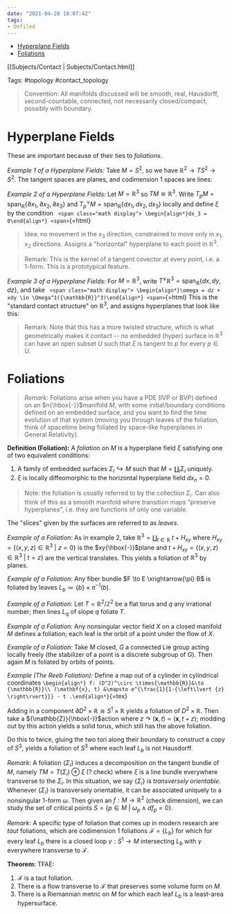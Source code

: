 ```yaml
---
date: "2021-04-28 18:07:42"
tags:
- Unfiled
---
```


-   [Hyperplane Fields](#hyperplane-fields)
-   [Foliations](#foliations)














[[Subjects/Contact | Subjects/Contact.html]]

Tags: \#topology \#contact_topology

> Convention: All manifolds discussed will be smooth, real, Hausdorff, second-countable, connected, not necessarily closed/compact, possibly with boundary.

# Hyperplane Fields

These are important because of their ties to *foliations*.

*Example 1 of a Hyperplane Fields:* Take $M=S^2$, so we have ${\mathbb{R}}^2 \to TS^2 \to S^2$. The tangent spaces are planes, and codimension 1 spaces are lines:

*Example 2 of a Hyperplane Fields:* Let $M = {\mathbb{R}}^3$ so $TM \cong {\mathbb{R}}^3$. Write $T_pM = {\operatorname{span}}_{\mathbb{R}}\left\{{\partial x_1, \partial x_2, \partial x_3}\right\}$ and $T_p {}^{ \vee }M = {\operatorname{span}}_{\mathbb{R}}\left\{{dx_1, dx_2, dx_3}\right\}$ locally and define $\xi$ by the condition `
<span class="math display">
\begin{align*}dx_3 = 0\end{align*}
<span>`{=html}

> Idea: no movement in the $x_3$ direction, constrained to move only in $x_1, x_2$ directions. Assigns a "horizontal" hyperplane to each point in ${\mathbb{R}}^3$.

> Remark: This is the kernel of a tangent covector at every point, i.e. a 1-form. This is a prototypical feature.

*Example 3 of a Hyperplane Fields:* For $M={\mathbb{R}}^3$, write $T {}^{ \vee }{\mathbb{R}}^3 = {\operatorname{span}}_{\mathbb{R}}\left\{{dx, dy, dz}\right\}$, and take `
<span class="math display">
\begin{align*}\omega = dz + xdy \in \Omega^1({\mathbb{R}}^3)\end{align*}
<span>`{=html} This is the "standard contact structure" on ${\mathbb{R}}^3$, and assigns hyperplanes that look like this:

> Remark: Note that this has a more twisted structure, which is what geometrically makes it contact -- no embedded (hyper) surface in ${\mathbb{R}}^3$ can have an open subset $U$ such that $\xi$ is tangent to $p$ for every $p\in U$.

# Foliations

> *Remark:* Foliations arise when you have a PDE (IVP or BVP) defined on an $n{\hbox{-}}$manifold $M$, with some initial/boundary conditions defined on an embedded surface, and you want to find the time evolution of that system (moving you through leaves of the foliation, think of spacetime being foliated by space-like hyperplanes in General Relativity).

**Definition (Foliation):** A *foliation* on $M$ is a hyperplane field $\xi$ satisfying one of two equivalent conditions:

1.  A family of embedded surfaces $\Sigma_i \hookrightarrow M$ such that $M = {\textstyle\coprod}_i \Sigma_i$ uniquely.
2.  $\xi$ is locally diffeomorphic to the horizontal hyperplane field $dx_n = 0$.

> Note: the foliation is usually referred to by the collection $\Sigma_i$. Can also think of this as a smooth manifold where transition maps "preserve hyperplanes", i.e. they are functions of only one variable.

The "slices" given by the surfaces are referred to as *leaves*.

*Example of a Foliation:* As in example 2, take ${\mathbb{R}}^3 = {\textstyle\coprod}_{t\in {\mathbb{R}}} ~t + H_{xy}$ where $H_{xy} = \left\{{(x,y,z) \in {\mathbb{R}}^3 {~\mathrel{\Big|}~}z=0}\right\}$ is the $xy{\hbox{-}}$plane and $t+ H_{xy} = \left\{{(x,y,z) \in {\mathbb{R}}^3 {~\mathrel{\Big|}~}t = z}\right\}$ are the vertical translates. This yields a foliation of ${\mathbb{R}}^3$ by planes.

*Example of a Foliation:* Any fiber bundle $F \to E \xrightarrow{\pi} B$ is foliated by leaves $L_b \coloneqq\left\{{b}\right\} \times\pi^{-1}(b)$.

*Example of a Foliation*: Let $T = {\mathbb{R}}^2/{\mathbb{Z}}^2$ be a flat torus and $q$ any irrational number; then lines $L_q$ of slope $q$ foliate $T$.

*Example of a Foliation:* Any nonsingular vector field $X$ on a closed manifold $M$ defines a foliation; each leaf is the orbit of a point under the flow of $X$.

*Example of a Foliation:* Take $M$ closed, $G$ a connected Lie group acting locally freely (the stabilizer of a point is a discrete subgroup of $G$). Then again $M$ is foliated by orbits of points.

*Example (The Reeb Foliation):* Define a map out of a cylinder in cylindrical coordinates `\begin{align*}
f: (D^2)^\circ \times{\mathbb{R}}&\to {\mathbb{R}}\\
(\mathbf{x}, t) &\mapsto e^{\frac{1}{1-{\left\lvert {z} \right\rvert}}} - t
.\end{align*}`{=tex}

Adding in a component ${{\partial}}D^2 \times{\mathbb{R}}\cong S^1 \times{\mathbb{R}}$ yields a foliation of $D^2 \times{\mathbb{R}}$. Then take a ${\mathbb{Z}}{\hbox{-}}$action where $z\curvearrowright(\mathbf{x}, t) = (\mathbf{x}, t+z)$; modding out by this action yields a solid torus, which still has the above foliation.

Do this to twice, gluing the two tori along their boundary to construct a copy of $S^3$, yields a foliation of $S^3$ where each leaf $L_b$ is not Hausdorff.

*Remark:* A foliation $\left\{{\Sigma_i}\right\}$ induces a decomposition on the tangent bundle of $M$, namely $TM = T(\Sigma_i) \oplus \xi$ (? check) where $\xi$ is a line bundle everywhere transverse to the $\Sigma_i$. In this situation, we say $\left\{{\Sigma_i}\right\}$ is *transversely orientable*. Whenever $\left\{{\Sigma_i}\right\}$ is transversely orientable, it can be associated uniquely to a nonsingular 1-form $\omega$. Then given an $f: M\to {\mathbb{R}}^2$ (check dimension), we can study the set of critical points $S = \left\{{p\in M {~\mathrel{\Big|}~}\omega_p \wedge df_p = 0}\right\}$.

*Remark:* A specific type of foliation that comes up in modern research are *taut* foliations, which are codimension 1 foliations $\mathcal{F} = \left\{{L_b}\right\}$ for which for every leaf $L_b$ there is a closed loop $\gamma: S^1 \to M$ intersecting $L_b$ with $\gamma$ everywhere transverse to $\mathcal{F}$.

**Theorem:** TFAE:

1.  $\mathcal{F}$ is a taut foliation.
2.  There is a flow transverse to $\mathcal{F}$ that preserves some volume form on $M$.
3.  There is a Riemannian metric on $M$ for which each leaf $L_b$ is a least-area hypersurface.

